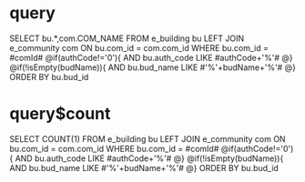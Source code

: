 query
===
SELECT bu.*,com.COM_NAME FROM e_building bu 
LEFT JOIN e_community com ON bu.com_id = com.com_id
WHERE bu.com_id = #comId#
@if(authCode!='0'){
    AND bu.auth_code LIKE #authCode+'%'#
@}
@if(!isEmpty(budName)){
    AND bu.bud_name LIKE #'%'+budName+'%'#
@}
ORDER BY bu.bud_id

query$count
===
SELECT COUNT(1) FROM e_building bu 
LEFT JOIN e_community com ON bu.com_id = com.com_id
WHERE bu.com_id = #comId#
@if(authCode!='0'){
    AND bu.auth_code LIKE #authCode+'%'#
@}
@if(!isEmpty(budName)){
    AND bu.bud_name LIKE #'%'+budName+'%'#
@}
ORDER BY bu.bud_id